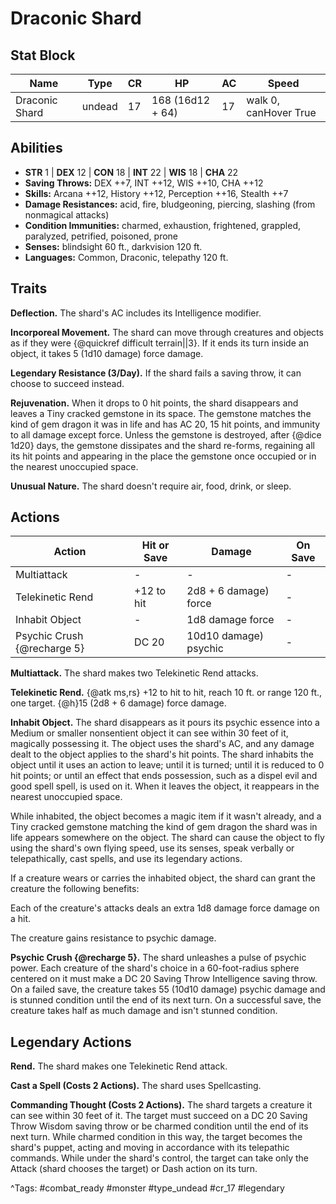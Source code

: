# Draconic Shard

## Stat Block

| Name | Type | CR | HP | AC | Speed |
|------|------|----|----|----|-------|
| Draconic Shard | undead | 17 | 168 (16d12 + 64) | 17 | walk 0, canHover True |

## Abilities

- **STR** 1 | **DEX** 12 | **CON** 18 | **INT** 22 | **WIS** 18 | **CHA** 22
- **Saving Throws:** DEX ++7, INT ++12, WIS ++10, CHA ++12  
- **Skills:** Arcana ++12, History ++12, Perception ++16, Stealth ++7  
- **Damage Resistances:** acid, fire, bludgeoning, piercing, slashing (from nonmagical attacks)  
- **Condition Immunities:** charmed, exhaustion, frightened, grappled, paralyzed, petrified, poisoned, prone  
- **Senses:** blindsight 60 ft., darkvision 120 ft.  
- **Languages:** Common, Draconic, telepathy 120 ft.

## Traits

**Deflection.** The shard's AC includes its Intelligence modifier.

**Incorporeal Movement.** The shard can move through creatures and objects as if they were {@quickref difficult terrain||3}. If it ends its turn inside an object, it takes 5 (1d10 damage) force damage.

**Legendary Resistance (3/Day).** If the shard fails a saving throw, it can choose to succeed instead.

**Rejuvenation.** When it drops to 0 hit points, the shard disappears and leaves a Tiny cracked gemstone in its space. The gemstone matches the kind of gem dragon it was in life and has AC 20, 15 hit points, and immunity to all damage except force. Unless the gemstone is destroyed, after {@dice 1d20} days, the gemstone dissipates and the shard re-forms, regaining all its hit points and appearing in the place the gemstone once occupied or in the nearest unoccupied space.

**Unusual Nature.** The shard doesn't require air, food, drink, or sleep.


## Actions

| Action | Hit or Save | Damage | On Save |
|--------|--------------|--------|----------|
| Multiattack | - | - | - |
| Telekinetic Rend | +12 to hit | 2d8 + 6 damage) force | - |
| Inhabit Object | - | 1d8 damage force | - |
| Psychic Crush {@recharge 5} | DC 20 | 10d10 damage) psychic | - |

**Multiattack.** The shard makes two Telekinetic Rend attacks.

**Telekinetic Rend.** {@atk ms,rs} +12 to hit to hit, reach 10 ft. or range 120 ft., one target. {@h}15 (2d8 + 6 damage) force damage.

**Inhabit Object.** The shard disappears as it pours its psychic essence into a Medium or smaller nonsentient object it can see within 30 feet of it, magically possessing it. The object uses the shard's AC, and any damage dealt to the object applies to the shard's hit points. The shard inhabits the object until it uses an action to leave; until it is turned; until it is reduced to 0 hit points; or until an effect that ends possession, such as a dispel evil and good spell spell, is used on it. When it leaves the object, it reappears in the nearest unoccupied space.

While inhabited, the object becomes a magic item if it wasn't already, and a Tiny cracked gemstone matching the kind of gem dragon the shard was in life appears somewhere on the object. The shard can cause the object to fly using the shard's own flying speed, use its senses, speak verbally or telepathically, cast spells, and use its legendary actions.

If a creature wears or carries the inhabited object, the shard can grant the creature the following benefits:

Each of the creature's attacks deals an extra 1d8 damage force damage on a hit.

The creature gains resistance to psychic damage.

**Psychic Crush {@recharge 5}.** The shard unleashes a pulse of psychic power. Each creature of the shard's choice in a 60-foot-radius sphere centered on it must make a DC 20 Saving Throw Intelligence saving throw. On a failed save, the creature takes 55 (10d10 damage) psychic damage and is stunned condition until the end of its next turn. On a successful save, the creature takes half as much damage and isn't stunned condition.

## Legendary Actions

**Rend.** The shard makes one Telekinetic Rend attack.

**Cast a Spell (Costs 2 Actions).** The shard uses Spellcasting.

**Commanding Thought (Costs 2 Actions).** The shard targets a creature it can see within 30 feet of it. The target must succeed on a DC 20 Saving Throw Wisdom saving throw or be charmed condition until the end of its next turn. While charmed condition in this way, the target becomes the shard's puppet, acting and moving in accordance with its telepathic commands. While under the shard's control, the target can take only the Attack (shard chooses the target) or Dash action on its turn.



^Tags: #combat_ready #monster #type_undead #cr_17 #legendary